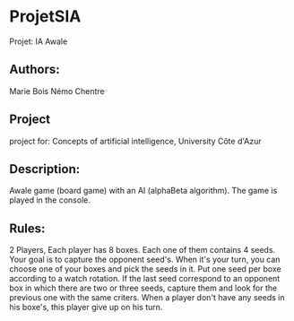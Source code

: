 # ProjetSIA
Projet: IA Awale

## Authors:
Marie Bois
Némo Chentre

## Project
project for: Concepts of artificial intelligence,
University Côte d'Azur

## Description:
Awale game (board game) with an AI (alphaBeta algorithm).
The game is played in the console.

## Rules:
2 Players, Each player has 8 boxes. Each one of them contains 4 seeds.
Your goal is to capture the opponent seed's.
When it's your turn, you can choose one of your boxes and pick the seeds in it. Put one seed per boxe according to a watch rotation. If the last seed correspond to an opponent box in which there are two or three seeds, capture them and look for the previous one with the same criters.
When a player don't have any seeds in his boxe's, this player give up on his turn.
